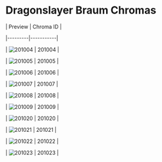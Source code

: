 # Dragonslayer Braum Chromas


| Preview | Chroma ID |

|---------|-----------|

| ![201004](https://raw.communitydragon.org/latest/plugins/rcp-be-lol-game-data/global/default/v1/champion-chroma-images/201/201004.png) | 201004 |

| ![201005](https://raw.communitydragon.org/latest/plugins/rcp-be-lol-game-data/global/default/v1/champion-chroma-images/201/201005.png) | 201005 |

| ![201006](https://raw.communitydragon.org/latest/plugins/rcp-be-lol-game-data/global/default/v1/champion-chroma-images/201/201006.png) | 201006 |

| ![201007](https://raw.communitydragon.org/latest/plugins/rcp-be-lol-game-data/global/default/v1/champion-chroma-images/201/201007.png) | 201007 |

| ![201008](https://raw.communitydragon.org/latest/plugins/rcp-be-lol-game-data/global/default/v1/champion-chroma-images/201/201008.png) | 201008 |

| ![201009](https://raw.communitydragon.org/latest/plugins/rcp-be-lol-game-data/global/default/v1/champion-chroma-images/201/201009.png) | 201009 |

| ![201020](https://raw.communitydragon.org/latest/plugins/rcp-be-lol-game-data/global/default/v1/champion-chroma-images/201/201020.png) | 201020 |

| ![201021](https://raw.communitydragon.org/latest/plugins/rcp-be-lol-game-data/global/default/v1/champion-chroma-images/201/201021.png) | 201021 |

| ![201022](https://raw.communitydragon.org/latest/plugins/rcp-be-lol-game-data/global/default/v1/champion-chroma-images/201/201022.png) | 201022 |

| ![201023](https://raw.communitydragon.org/latest/plugins/rcp-be-lol-game-data/global/default/v1/champion-chroma-images/201/201023.png) | 201023 |